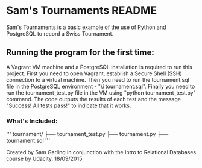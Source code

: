 # Sam's Tournaments README

Sam's Tournaments is a basic example of the use of Python and PostgreSQL to record a Swiss Tournament.

## Running the program for the first time:

A Vagrant VM machine and a PostgreSQL installation is required to run this project. First you need to open Vagrant, establish a Secure Shell (SSH) connection to a virtual machine. Then you need to run the tournament.sql file in the PostgreSQL environment - "\i tournament.sql". Finally you need to run the tournament_test.py file in the VM using "python tournament_test.py" command. The code outputs the results of each test and the message "Success! All tests pass!" to indicate that it works.

### What's Included:

'''
tournament/
├── tournament_test.py
├── tournament.py
├── tournament.sql
'''

Created by Sam Garling in conjunction with the Intro to Relational Databases course by Udacity.
18/09/2015
